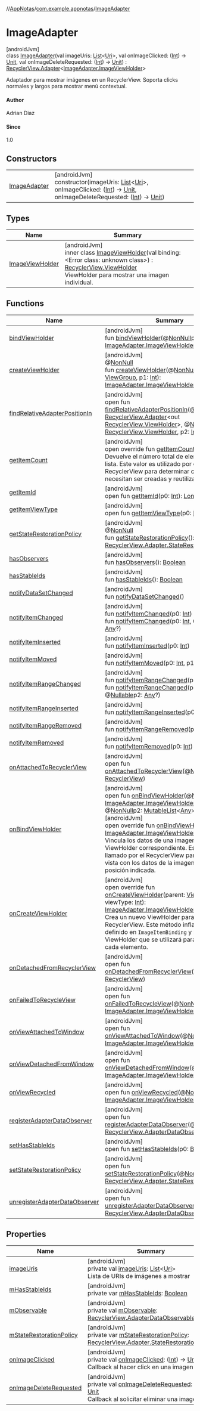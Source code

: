 //[AppNotas](../../../index.md)/[com.example.appnotas](../index.md)/[ImageAdapter](index.md)

# ImageAdapter

[androidJvm]\
class [ImageAdapter](index.md)(val imageUris: [List](https://kotlinlang.org/api/latest/jvm/stdlib/kotlin-stdlib/kotlin.collections/-list/index.html)&lt;[Uri](https://developer.android.com/reference/kotlin/android/net/Uri.html)&gt;, val onImageClicked: ([Int](https://kotlinlang.org/api/latest/jvm/stdlib/kotlin-stdlib/kotlin/-int/index.html)) -&gt; [Unit](https://kotlinlang.org/api/latest/jvm/stdlib/kotlin-stdlib/kotlin/-unit/index.html), val onImageDeleteRequested: ([Int](https://kotlinlang.org/api/latest/jvm/stdlib/kotlin-stdlib/kotlin/-int/index.html)) -&gt; [Unit](https://kotlinlang.org/api/latest/jvm/stdlib/kotlin-stdlib/kotlin/-unit/index.html)) : [RecyclerView.Adapter](https://developer.android.com/reference/kotlin/androidx/recyclerview/widget/RecyclerView.Adapter.html)&lt;[ImageAdapter.ImageViewHolder](-image-view-holder/index.md)&gt; 

Adaptador para mostrar imágenes en un RecyclerView. Soporta clicks normales y largos para mostrar menú contextual.

#### Author

Adrian Diaz

#### Since

1.0

## Constructors

| | |
|---|---|
| [ImageAdapter](-image-adapter.md) | [androidJvm]<br>constructor(imageUris: [List](https://kotlinlang.org/api/latest/jvm/stdlib/kotlin-stdlib/kotlin.collections/-list/index.html)&lt;[Uri](https://developer.android.com/reference/kotlin/android/net/Uri.html)&gt;, onImageClicked: ([Int](https://kotlinlang.org/api/latest/jvm/stdlib/kotlin-stdlib/kotlin/-int/index.html)) -&gt; [Unit](https://kotlinlang.org/api/latest/jvm/stdlib/kotlin-stdlib/kotlin/-unit/index.html), onImageDeleteRequested: ([Int](https://kotlinlang.org/api/latest/jvm/stdlib/kotlin-stdlib/kotlin/-int/index.html)) -&gt; [Unit](https://kotlinlang.org/api/latest/jvm/stdlib/kotlin-stdlib/kotlin/-unit/index.html)) |

## Types

| Name | Summary |
|---|---|
| [ImageViewHolder](-image-view-holder/index.md) | [androidJvm]<br>inner class [ImageViewHolder](-image-view-holder/index.md)(val binding: &lt;Error class: unknown class&gt;) : [RecyclerView.ViewHolder](https://developer.android.com/reference/kotlin/androidx/recyclerview/widget/RecyclerView.ViewHolder.html)<br>ViewHolder para mostrar una imagen individual. |

## Functions

| Name | Summary |
|---|---|
| [bindViewHolder](index.md#-1740051503%2FFunctions%2F-1837990189) | [androidJvm]<br>fun [bindViewHolder](index.md#-1740051503%2FFunctions%2F-1837990189)(@[NonNull](https://developer.android.com/reference/kotlin/androidx/annotation/NonNull.html)p0: [ImageAdapter.ImageViewHolder](-image-view-holder/index.md), p1: [Int](https://kotlinlang.org/api/latest/jvm/stdlib/kotlin-stdlib/kotlin/-int/index.html)) |
| [createViewHolder](../-trash-adapter/index.md#1423244545%2FFunctions%2F-1837990189) | [androidJvm]<br>@[NonNull](https://developer.android.com/reference/kotlin/androidx/annotation/NonNull.html)<br>fun [createViewHolder](../-trash-adapter/index.md#1423244545%2FFunctions%2F-1837990189)(@[NonNull](https://developer.android.com/reference/kotlin/androidx/annotation/NonNull.html)p0: [ViewGroup](https://developer.android.com/reference/kotlin/android/view/ViewGroup.html), p1: [Int](https://kotlinlang.org/api/latest/jvm/stdlib/kotlin-stdlib/kotlin/-int/index.html)): [ImageAdapter.ImageViewHolder](-image-view-holder/index.md) |
| [findRelativeAdapterPositionIn](../-trash-adapter/index.md#-1238180073%2FFunctions%2F-1837990189) | [androidJvm]<br>open fun [findRelativeAdapterPositionIn](../-trash-adapter/index.md#-1238180073%2FFunctions%2F-1837990189)(@[NonNull](https://developer.android.com/reference/kotlin/androidx/annotation/NonNull.html)p0: [RecyclerView.Adapter](https://developer.android.com/reference/kotlin/androidx/recyclerview/widget/RecyclerView.Adapter.html)&lt;out [RecyclerView.ViewHolder](https://developer.android.com/reference/kotlin/androidx/recyclerview/widget/RecyclerView.ViewHolder.html)&gt;, @[NonNull](https://developer.android.com/reference/kotlin/androidx/annotation/NonNull.html)p1: [RecyclerView.ViewHolder](https://developer.android.com/reference/kotlin/androidx/recyclerview/widget/RecyclerView.ViewHolder.html), p2: [Int](https://kotlinlang.org/api/latest/jvm/stdlib/kotlin-stdlib/kotlin/-int/index.html)): [Int](https://kotlinlang.org/api/latest/jvm/stdlib/kotlin-stdlib/kotlin/-int/index.html) |
| [getItemCount](get-item-count.md) | [androidJvm]<br>open override fun [getItemCount](get-item-count.md)(): [Int](https://kotlinlang.org/api/latest/jvm/stdlib/kotlin-stdlib/kotlin/-int/index.html)<br>Devuelve el número total de elementos en la lista. Este valor es utilizado por el RecyclerView para determinar cuántas vistas necesitan ser creadas y reutilizadas. |
| [getItemId](../-trash-adapter/index.md#725914875%2FFunctions%2F-1837990189) | [androidJvm]<br>open fun [getItemId](../-trash-adapter/index.md#725914875%2FFunctions%2F-1837990189)(p0: [Int](https://kotlinlang.org/api/latest/jvm/stdlib/kotlin-stdlib/kotlin/-int/index.html)): [Long](https://kotlinlang.org/api/latest/jvm/stdlib/kotlin-stdlib/kotlin/-long/index.html) |
| [getItemViewType](../-trash-adapter/index.md#714126295%2FFunctions%2F-1837990189) | [androidJvm]<br>open fun [getItemViewType](../-trash-adapter/index.md#714126295%2FFunctions%2F-1837990189)(p0: [Int](https://kotlinlang.org/api/latest/jvm/stdlib/kotlin-stdlib/kotlin/-int/index.html)): [Int](https://kotlinlang.org/api/latest/jvm/stdlib/kotlin-stdlib/kotlin/-int/index.html) |
| [getStateRestorationPolicy](../-trash-adapter/index.md#1717359980%2FFunctions%2F-1837990189) | [androidJvm]<br>@[NonNull](https://developer.android.com/reference/kotlin/androidx/annotation/NonNull.html)<br>fun [getStateRestorationPolicy](../-trash-adapter/index.md#1717359980%2FFunctions%2F-1837990189)(): [RecyclerView.Adapter.StateRestorationPolicy](https://developer.android.com/reference/kotlin/androidx/recyclerview/widget/RecyclerView.Adapter.StateRestorationPolicy.html) |
| [hasObservers](../-trash-adapter/index.md#1092162006%2FFunctions%2F-1837990189) | [androidJvm]<br>fun [hasObservers](../-trash-adapter/index.md#1092162006%2FFunctions%2F-1837990189)(): [Boolean](https://kotlinlang.org/api/latest/jvm/stdlib/kotlin-stdlib/kotlin/-boolean/index.html) |
| [hasStableIds](../-trash-adapter/index.md#16685238%2FFunctions%2F-1837990189) | [androidJvm]<br>fun [hasStableIds](../-trash-adapter/index.md#16685238%2FFunctions%2F-1837990189)(): [Boolean](https://kotlinlang.org/api/latest/jvm/stdlib/kotlin-stdlib/kotlin/-boolean/index.html) |
| [notifyDataSetChanged](../-trash-adapter/index.md#-1095556076%2FFunctions%2F-1837990189) | [androidJvm]<br>fun [notifyDataSetChanged](../-trash-adapter/index.md#-1095556076%2FFunctions%2F-1837990189)() |
| [notifyItemChanged](../-trash-adapter/index.md#-1721030169%2FFunctions%2F-1837990189) | [androidJvm]<br>fun [notifyItemChanged](../-trash-adapter/index.md#-1721030169%2FFunctions%2F-1837990189)(p0: [Int](https://kotlinlang.org/api/latest/jvm/stdlib/kotlin-stdlib/kotlin/-int/index.html))<br>fun [notifyItemChanged](../-trash-adapter/index.md#748267402%2FFunctions%2F-1837990189)(p0: [Int](https://kotlinlang.org/api/latest/jvm/stdlib/kotlin-stdlib/kotlin/-int/index.html), @[Nullable](https://developer.android.com/reference/kotlin/androidx/annotation/Nullable.html)p1: [Any](https://kotlinlang.org/api/latest/jvm/stdlib/kotlin-stdlib/kotlin/-any/index.html)?) |
| [notifyItemInserted](../-trash-adapter/index.md#2137269507%2FFunctions%2F-1837990189) | [androidJvm]<br>fun [notifyItemInserted](../-trash-adapter/index.md#2137269507%2FFunctions%2F-1837990189)(p0: [Int](https://kotlinlang.org/api/latest/jvm/stdlib/kotlin-stdlib/kotlin/-int/index.html)) |
| [notifyItemMoved](../-trash-adapter/index.md#-1694317867%2FFunctions%2F-1837990189) | [androidJvm]<br>fun [notifyItemMoved](../-trash-adapter/index.md#-1694317867%2FFunctions%2F-1837990189)(p0: [Int](https://kotlinlang.org/api/latest/jvm/stdlib/kotlin-stdlib/kotlin/-int/index.html), p1: [Int](https://kotlinlang.org/api/latest/jvm/stdlib/kotlin-stdlib/kotlin/-int/index.html)) |
| [notifyItemRangeChanged](../-trash-adapter/index.md#1769183193%2FFunctions%2F-1837990189) | [androidJvm]<br>fun [notifyItemRangeChanged](../-trash-adapter/index.md#1769183193%2FFunctions%2F-1837990189)(p0: [Int](https://kotlinlang.org/api/latest/jvm/stdlib/kotlin-stdlib/kotlin/-int/index.html), p1: [Int](https://kotlinlang.org/api/latest/jvm/stdlib/kotlin-stdlib/kotlin/-int/index.html))<br>fun [notifyItemRangeChanged](../-trash-adapter/index.md#1916975740%2FFunctions%2F-1837990189)(p0: [Int](https://kotlinlang.org/api/latest/jvm/stdlib/kotlin-stdlib/kotlin/-int/index.html), p1: [Int](https://kotlinlang.org/api/latest/jvm/stdlib/kotlin-stdlib/kotlin/-int/index.html), @[Nullable](https://developer.android.com/reference/kotlin/androidx/annotation/Nullable.html)p2: [Any](https://kotlinlang.org/api/latest/jvm/stdlib/kotlin-stdlib/kotlin/-any/index.html)?) |
| [notifyItemRangeInserted](../-trash-adapter/index.md#-2104748521%2FFunctions%2F-1837990189) | [androidJvm]<br>fun [notifyItemRangeInserted](../-trash-adapter/index.md#-2104748521%2FFunctions%2F-1837990189)(p0: [Int](https://kotlinlang.org/api/latest/jvm/stdlib/kotlin-stdlib/kotlin/-int/index.html), p1: [Int](https://kotlinlang.org/api/latest/jvm/stdlib/kotlin-stdlib/kotlin/-int/index.html)) |
| [notifyItemRangeRemoved](../-trash-adapter/index.md#999899269%2FFunctions%2F-1837990189) | [androidJvm]<br>fun [notifyItemRangeRemoved](../-trash-adapter/index.md#999899269%2FFunctions%2F-1837990189)(p0: [Int](https://kotlinlang.org/api/latest/jvm/stdlib/kotlin-stdlib/kotlin/-int/index.html), p1: [Int](https://kotlinlang.org/api/latest/jvm/stdlib/kotlin-stdlib/kotlin/-int/index.html)) |
| [notifyItemRemoved](../-trash-adapter/index.md#-189254469%2FFunctions%2F-1837990189) | [androidJvm]<br>fun [notifyItemRemoved](../-trash-adapter/index.md#-189254469%2FFunctions%2F-1837990189)(p0: [Int](https://kotlinlang.org/api/latest/jvm/stdlib/kotlin-stdlib/kotlin/-int/index.html)) |
| [onAttachedToRecyclerView](../-trash-adapter/index.md#-1243461790%2FFunctions%2F-1837990189) | [androidJvm]<br>open fun [onAttachedToRecyclerView](../-trash-adapter/index.md#-1243461790%2FFunctions%2F-1837990189)(@[NonNull](https://developer.android.com/reference/kotlin/androidx/annotation/NonNull.html)p0: [RecyclerView](https://developer.android.com/reference/kotlin/androidx/recyclerview/widget/RecyclerView.html)) |
| [onBindViewHolder](index.md#-1828885108%2FFunctions%2F-1837990189) | [androidJvm]<br>open fun [onBindViewHolder](index.md#-1828885108%2FFunctions%2F-1837990189)(@[NonNull](https://developer.android.com/reference/kotlin/androidx/annotation/NonNull.html)p0: [ImageAdapter.ImageViewHolder](-image-view-holder/index.md), p1: [Int](https://kotlinlang.org/api/latest/jvm/stdlib/kotlin-stdlib/kotlin/-int/index.html), @[NonNull](https://developer.android.com/reference/kotlin/androidx/annotation/NonNull.html)p2: [MutableList](https://kotlinlang.org/api/latest/jvm/stdlib/kotlin-stdlib/kotlin.collections/-mutable-list/index.html)&lt;[Any](https://kotlinlang.org/api/latest/jvm/stdlib/kotlin-stdlib/kotlin/-any/index.html)&gt;)<br>[androidJvm]<br>open override fun [onBindViewHolder](on-bind-view-holder.md)(holder: [ImageAdapter.ImageViewHolder](-image-view-holder/index.md), position: [Int](https://kotlinlang.org/api/latest/jvm/stdlib/kotlin-stdlib/kotlin/-int/index.html))<br>Vincula los datos de una imagen al ViewHolder correspondiente. Este método es llamado por el RecyclerView para actualizar la vista con los datos de la imagen en la posición indicada. |
| [onCreateViewHolder](on-create-view-holder.md) | [androidJvm]<br>open override fun [onCreateViewHolder](on-create-view-holder.md)(parent: [ViewGroup](https://developer.android.com/reference/kotlin/android/view/ViewGroup.html), viewType: [Int](https://kotlinlang.org/api/latest/jvm/stdlib/kotlin-stdlib/kotlin/-int/index.html)): [ImageAdapter.ImageViewHolder](-image-view-holder/index.md)<br>Crea un nuevo ViewHolder para el RecyclerView. Este método infla el diseño definido en `ImageItemBinding` y lo asocia al ViewHolder que se utilizará para mostrar cada elemento. |
| [onDetachedFromRecyclerView](../-trash-adapter/index.md#-1201433889%2FFunctions%2F-1837990189) | [androidJvm]<br>open fun [onDetachedFromRecyclerView](../-trash-adapter/index.md#-1201433889%2FFunctions%2F-1837990189)(@[NonNull](https://developer.android.com/reference/kotlin/androidx/annotation/NonNull.html)p0: [RecyclerView](https://developer.android.com/reference/kotlin/androidx/recyclerview/widget/RecyclerView.html)) |
| [onFailedToRecycleView](index.md#-885866505%2FFunctions%2F-1837990189) | [androidJvm]<br>open fun [onFailedToRecycleView](index.md#-885866505%2FFunctions%2F-1837990189)(@[NonNull](https://developer.android.com/reference/kotlin/androidx/annotation/NonNull.html)p0: [ImageAdapter.ImageViewHolder](-image-view-holder/index.md)): [Boolean](https://kotlinlang.org/api/latest/jvm/stdlib/kotlin-stdlib/kotlin/-boolean/index.html) |
| [onViewAttachedToWindow](index.md#-483130287%2FFunctions%2F-1837990189) | [androidJvm]<br>open fun [onViewAttachedToWindow](index.md#-483130287%2FFunctions%2F-1837990189)(@[NonNull](https://developer.android.com/reference/kotlin/androidx/annotation/NonNull.html)p0: [ImageAdapter.ImageViewHolder](-image-view-holder/index.md)) |
| [onViewDetachedFromWindow](index.md#-748144818%2FFunctions%2F-1837990189) | [androidJvm]<br>open fun [onViewDetachedFromWindow](index.md#-748144818%2FFunctions%2F-1837990189)(@[NonNull](https://developer.android.com/reference/kotlin/androidx/annotation/NonNull.html)p0: [ImageAdapter.ImageViewHolder](-image-view-holder/index.md)) |
| [onViewRecycled](index.md#887582195%2FFunctions%2F-1837990189) | [androidJvm]<br>open fun [onViewRecycled](index.md#887582195%2FFunctions%2F-1837990189)(@[NonNull](https://developer.android.com/reference/kotlin/androidx/annotation/NonNull.html)p0: [ImageAdapter.ImageViewHolder](-image-view-holder/index.md)) |
| [registerAdapterDataObserver](../-trash-adapter/index.md#-149943229%2FFunctions%2F-1837990189) | [androidJvm]<br>open fun [registerAdapterDataObserver](../-trash-adapter/index.md#-149943229%2FFunctions%2F-1837990189)(@[NonNull](https://developer.android.com/reference/kotlin/androidx/annotation/NonNull.html)p0: [RecyclerView.AdapterDataObserver](https://developer.android.com/reference/kotlin/androidx/recyclerview/widget/RecyclerView.AdapterDataObserver.html)) |
| [setHasStableIds](../-trash-adapter/index.md#1991189249%2FFunctions%2F-1837990189) | [androidJvm]<br>open fun [setHasStableIds](../-trash-adapter/index.md#1991189249%2FFunctions%2F-1837990189)(p0: [Boolean](https://kotlinlang.org/api/latest/jvm/stdlib/kotlin-stdlib/kotlin/-boolean/index.html)) |
| [setStateRestorationPolicy](../-trash-adapter/index.md#1439711293%2FFunctions%2F-1837990189) | [androidJvm]<br>open fun [setStateRestorationPolicy](../-trash-adapter/index.md#1439711293%2FFunctions%2F-1837990189)(@[NonNull](https://developer.android.com/reference/kotlin/androidx/annotation/NonNull.html)p0: [RecyclerView.Adapter.StateRestorationPolicy](https://developer.android.com/reference/kotlin/androidx/recyclerview/widget/RecyclerView.Adapter.StateRestorationPolicy.html)) |
| [unregisterAdapterDataObserver](../-trash-adapter/index.md#607934410%2FFunctions%2F-1837990189) | [androidJvm]<br>open fun [unregisterAdapterDataObserver](../-trash-adapter/index.md#607934410%2FFunctions%2F-1837990189)(@[NonNull](https://developer.android.com/reference/kotlin/androidx/annotation/NonNull.html)p0: [RecyclerView.AdapterDataObserver](https://developer.android.com/reference/kotlin/androidx/recyclerview/widget/RecyclerView.AdapterDataObserver.html)) |

## Properties

| Name | Summary |
|---|---|
| [imageUris](image-uris.md) | [androidJvm]<br>private val [imageUris](image-uris.md): [List](https://kotlinlang.org/api/latest/jvm/stdlib/kotlin-stdlib/kotlin.collections/-list/index.html)&lt;[Uri](https://developer.android.com/reference/kotlin/android/net/Uri.html)&gt;<br>Lista de URIs de imágenes a mostrar |
| [mHasStableIds](../-trash-adapter/index.md#173773969%2FProperties%2F-1837990189) | [androidJvm]<br>private var [mHasStableIds](../-trash-adapter/index.md#173773969%2FProperties%2F-1837990189): [Boolean](https://kotlinlang.org/api/latest/jvm/stdlib/kotlin-stdlib/kotlin/-boolean/index.html) |
| [mObservable](../-trash-adapter/index.md#1329912081%2FProperties%2F-1837990189) | [androidJvm]<br>private val [mObservable](../-trash-adapter/index.md#1329912081%2FProperties%2F-1837990189): [RecyclerView.AdapterDataObservable](https://developer.android.com/reference/kotlin/androidx/recyclerview/widget/RecyclerView.AdapterDataObservable.html) |
| [mStateRestorationPolicy](../-trash-adapter/index.md#1702754421%2FProperties%2F-1837990189) | [androidJvm]<br>private var [mStateRestorationPolicy](../-trash-adapter/index.md#1702754421%2FProperties%2F-1837990189): [RecyclerView.Adapter.StateRestorationPolicy](https://developer.android.com/reference/kotlin/androidx/recyclerview/widget/RecyclerView.Adapter.StateRestorationPolicy.html) |
| [onImageClicked](on-image-clicked.md) | [androidJvm]<br>private val [onImageClicked](on-image-clicked.md): ([Int](https://kotlinlang.org/api/latest/jvm/stdlib/kotlin-stdlib/kotlin/-int/index.html)) -&gt; [Unit](https://kotlinlang.org/api/latest/jvm/stdlib/kotlin-stdlib/kotlin/-unit/index.html)<br>Callback al hacer click en una imagen |
| [onImageDeleteRequested](on-image-delete-requested.md) | [androidJvm]<br>private val [onImageDeleteRequested](on-image-delete-requested.md): ([Int](https://kotlinlang.org/api/latest/jvm/stdlib/kotlin-stdlib/kotlin/-int/index.html)) -&gt; [Unit](https://kotlinlang.org/api/latest/jvm/stdlib/kotlin-stdlib/kotlin/-unit/index.html)<br>Callback al solicitar eliminar una imagen |
